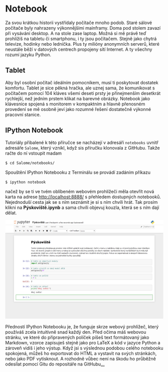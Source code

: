 # Notebook

Za svou krátkou historii vystřídaly počítače mnoho podob. Staré sálové 
počítače byly nahrazeny výkonnějšími mainframy. Doma pod stolem zavazí 
při vysávání desktop. A na stole zase laptop. Možná si mě právě teď 
prohlížíš na tabletu či smartphonu, i ty jsou počítačem. Stejně jako 
chytrá televize, hodinky nebo lednička. Plus ty milióny anonymních 
serverů, které neustále běží v datových centrech propojeny sítí 
Internet. A ty všechny rozumí jazyku Python.


## Tablet

Aby byl osobní počítač ideálním pomocníkem, musí ti poskytovat dostatek 
komfortu. Tablet je sice pěkná hračka, ale uznej sama, že komunikovat s 
počítačem pomocí 104 kláves všemi deseti prsty je přinejmenším desetkrát 
rychlejší, než jedním prstem klikat na barevné obrázky. Notebook jako 
klávesnice spojená s monitorem v kompaktním a hlavně přenosném 
provedení se mě osobně jeví jako rozumné řešení dostatečně výkonné 
pracovní stanice.


## IPython Notebook

Tutoriály přibalené k této příručce se nacházejí v adresáři `notebooks` 
uvnitř adresáře `Salome`, který vznikl, když sis příručku klonovala z 
GitHubu. Takže račte do ní vstoupit madam

	$ cd Salome/notebooks/
	
Spouštění IPython Notebooku z Terminálu se provádí zadáním příkazu

	$ ipython notebook
	
načež by se ti ve tvém oblíbeném webovém prohlížeči měla otevřít nová 
karta na adrese <http://localhost:8888/> s přehledem dostupných 
notebooků. Nejednoduší cesta jak se s ním seznámit je si s ním chvíli 
hrát. Tak prosím klikni na **Pýskoviště.ipynb** a sama chvíli objevuj 
kouzla, která se s ním dají dělat.

![Pýskoviště](screenshots/pyskoviste.png)

Předností IPython Notebooku je, že funguje skrze webový prohlížeč, 
který používáš zcela intuitivně snad každý den. Před očima máš webovou 
stránku, ve které do připravených políček píšeš text formátovaný jako 
Markdown, vzorce zapisuješ stejně jako pro LaTeX a kód v jazyce Python 
a zároveň vidíš i jeho výstup. Když jsi s výslednou podobou celého 
notebooku spokojená, můžeš ho exportovat do HTML a vystavit na svých 
stránkách, nebo jako PDF vytisknout. A rozhodně vůbec není na škodu ho 
průběžně odesílat pomocí Gitu do repositáře na GitHubu[...](GITHUB.md)
